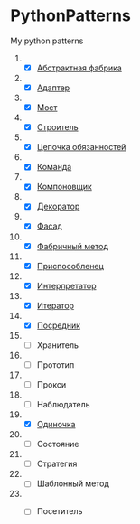 # PythonPatterns
My python patterns

1. - [x] [Абстрактная фабрика](https://github.com/Paradox81ru/PythonPatterns/blob/main/patterns/abstract_factory.py)
2. - [x] [Адаптер](https://github.com/Paradox81ru/PythonPatterns/blob/main/patterns/adapter.py)
3. - [x] [Мост](https://github.com/Paradox81ru/PythonPatterns/blob/main/patterns/bridge.py)
4. - [x] [Строитель](https://github.com/Paradox81ru/PythonPatterns/blob/main/patterns/builder.py)
5. - [x] [Цепочка обязанностей](https://github.com/Paradox81ru/PythonPatterns/blob/main/patterns/chain_of_responsibility.py)
6. - [x] [Команда](https://github.com/Paradox81ru/PythonPatterns/blob/main/patterns/command.py)
7. - [x] [Компоновщик](https://github.com/Paradox81ru/PythonPatterns/blob/main/patterns/composite.py)
8. - [x] [Декоратор](https://github.com/Paradox81ru/PythonPatterns/blob/main/patterns/decorator.py)
9. - [x] [Фасад](https://github.com/Paradox81ru/PythonPatterns/blob/main/patterns/facade.py)
10. - [x] [Фабричный метод](https://github.com/Paradox81ru/PythonPatterns/blob/main/patterns/factory.py)
11. - [x] [Приспособленец](https://github.com/Paradox81ru/PythonPatterns/blob/main/patterns/flyweight.py)
12. - [x] [Интерпретатор](https://github.com/Paradox81ru/PythonPatterns/blob/main/patterns/interpreter.py)
13. - [x] [Итератор](https://github.com/Paradox81ru/PythonPatterns/blob/main/patterns/iterator_classic.py)
14. - [x] [Посредник](https://github.com/Paradox81ru/PythonPatterns/blob/main/patterns/mediator.py)
15. - [ ] Хранитель
16. - [ ] Прототип
17. - [ ] Прокси
18. - [ ] Наблюдатель
19. - [x] [Одиночка](https://github.com/Paradox81ru/PythonPatterns/blob/main/patterns/singleton.py)
20. - [ ] Состояние
21. - [ ] Стратегия
22. - [ ] Шаблонный метод
23. - [ ] Посетитель

